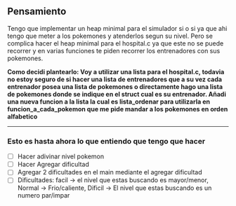 ## Pensamiento

Tengo que implementar un heap minimal para el simulador si o si ya que ahi tengo que meter a los pokemones y atenderlos segun su nivel. Pero se complica hacer el heap minimal para el hospital.c ya que este no se puede recorrer y en varias funciones te piden recorrer los entrenadores con sus pokemones.

**Como decidi plantearlo: Voy a utilizar una lista para el hospital.c, todavia no estoy seguro de si hacer una lista de entrenadores que a su vez cada entrenador posea una lista de pokemones o directamente hago una lista de pokemones donde se indique en el struct cual es su entrenador.
Añadi una nueva funcion a la lista la cual es lista_ordenar para utilizarla en funcion_a_cada_pokemon que me pide mandar a los pokemones en orden alfabetico**

---

### Esto es hasta ahora lo que entiendo que tengo que hacer

- [ ] Hacer adivinar nivel pokemon
- [ ] Hacer Agregar dificultad
- [ ] Agregar 2 dificultades en el main mediante el agregar dificultad
- [ ] Dificultades: facil -> el nivel que estas buscando es mayor/menor, Normal -> Frio/caliente, Dificil -> El nivel que estas buscando es un numero par/impar
